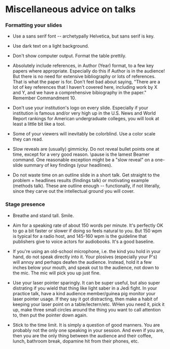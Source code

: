 # Miscellaneous advice on talks  


### Formatting your slides  

- Use a sans serif font -- archetypally Helvetica, but sans serif is key.  

- Use dark text on a light background.  

- Don't show computer output.  Format the table prettily.  

- Absolutely include references, in Author (Year) format, to a few key papers where appropriate.  Especially do this if Author is in the audience!  But there is no need for extensive bibliography or lots of references.  That is what the paper is for.  Don't feel bad about saying, "There are a lot of key references that I haven't covered here, including work by X and Y, and we have a comprehensive bibiography in the paper."  Remember Commandment 10.  

- Don't use your institution's logo on every slide.  Especially if your institution is famous and/or very high up in the U.S. News and World Report rankings for American undergraduate colleges, you will look at least a little bit like a tool.   

- Some of your viewers will inevitably be colorblind.  Use a color scale they can read.  

- Slow reveals are (usually) gimmicky.  Do not reveal bullet points one at time, except for a very good reason.  \pause is the lamest Beamer command.  One reasonable exception might be a "slow reveal" on a one-slide summary of key findings (your headlines).  

- Do not waste time on an outline slide in a short talk.  Get straight to the problem + headlines results (findings talk) or motivating example (methods talk).  These are outline enough -- functionally, if not literally, since they carve out the intellectual ground you will cover.   


### Stage presence

- Breathe and stand tall.  Smile.  

- Aim for a speaking rate of about 150 words per minute.  It's perfectly OK to go a bit faster or slower if doing so feels natural to you.  But 150 wpm is typical for a radio host, and 145-160 wpm is the guideline that publishers give to voice actors for audiobooks.  It's a good baseline.  

- If you're using an old-school microphone, i.e. the kind you hold in your hand, do not speak directly into it.  Your plosives (especially your P's) will annoy and perhaps deafen the audience.  Instead, hold it a few inches below your mouth, and speak out to the audience, not down to the mic.  The mic will pick you up just fine.  

- Use your laser pointer sparingly.  It can be super useful, but also super distrating if you wield that thing like light saber in a Jedi fight.  In your practice talk, have a kind audience member/guinea pig monitor your laser pointer usage.  If they say it got distracting, then make a habit of keeping your laser point on a table/lectern/etc.  WHen you need it, pick it up, make three small circles around the thing you want to call attention to, then put the pointer down again.

- Stick to the time limit.  It is simply a question of good manners.  You are probably not the only one speaking in your session.  And even if you are, then you are the only thing between the audience and their coffee, lunch, bathroom break, dopamine hit from their phones, etc.  

